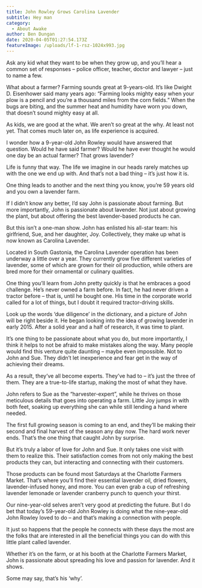 ```yaml
---
title: John Rowley Grows Carolina Lavender
subtitle: Hey man
category:
  - About Awake
author: Ben Dungan
date: 2020-04-05T01:27:54.173Z
featureImage: /uploads/lf-1-rsz-1024x993.jpg
---
```

Ask any kid what they want to be when they grow up, and you’ll hear a common set of responses – police officer, teacher, doctor and lawyer – just to name a few.

What about a farmer? Farming sounds great at 9-years-old. It’s like Dwight D. Eisenhower said many years ago: “Farming looks mighty easy when your plow is a pencil and you’re a thousand miles from the corn fields.” When the bugs are biting, and the summer heat and humidity have worn you down, that doesn’t sound mighty easy at all.

As kids, we are good at the what. We aren’t so great at the why. At least not yet. That comes much later on, as life experience is acquired.

I wonder how a 9-year-old John Rowley would have answered that question. Would he have said farmer? Would he have ever thought he would one day be an actual farmer? That grows lavender?

Life is funny that way. The life we imagine in our heads rarely matches up with the one we end up with. And that’s not a bad thing – it’s just how it is.

One thing leads to another and the next thing you know, you’re 59 years old and you own a lavender farm.

If I didn’t know any better, I’d say John is passionate about farming. But more importantly, John is passionate about lavender. Not just about growing the plant, but about offering the best lavender-based products he can.

But this isn’t a one-man show. John has enlisted his all-star team: his girlfriend, Sue, and her daughter, Joy. Collectively, they make up what is now known as Carolina Lavender.

Located in South Gastonia, the Carolina Lavender operation has been underway a little over a year. They currently grow five different varieties of lavender, some of which are grown for their oil production, while others are bred more for their ornamental or culinary qualities.

One thing you’ll learn from John pretty quickly is that he embraces a good challenge. He’s never owned a farm before. In fact, he had never driven a tractor before – that is, until he bought one. His time in the corporate world called for a lot of things, but I doubt it required tractor-driving skills.

Look up the words ‘due diligence’ in the dictionary, and a picture of John will be right beside it. He began looking into the idea of growing lavender in early 2015. After a solid year and a half of research, it was time to plant.

It’s one thing to be passionate about what you do, but more importantly, I think it helps to not be afraid to make mistakes along the way. Many people would find this venture quite daunting – maybe even impossible. Not to John and Sue. They didn’t let inexperience and fear get in the way of achieving their dreams.

As a result, they’ve all become experts. They’ve had to – it’s just the three of them. They are a true-to-life startup, making the most of what they have.

John refers to Sue as the “harvester-expert”, while he thrives on those meticulous details that goes into operating a farm. Little Joy jumps in with both feet, soaking up everything she can while still lending a hand where needed.

The first full growing season is coming to an end, and they’ll be making their second and final harvest of the season any day now. The hard work never ends. That’s the one thing that caught John by surprise.

But it’s truly a labor of love for John and Sue. It only takes one visit with them to realize this. Their satisfaction comes from not only making the best products they can, but interacting and connecting with their customers.

Those products can be found most Saturdays at the Charlotte Farmers Market. That’s where you’ll find their essential lavender oil, dried flowers, lavender-infused honey, and more. You can even grab a cup of refreshing lavender lemonade or lavender cranberry punch to quench your thirst.

Our nine-year-old selves aren’t very good at predicting the future. But I do bet that today’s 59-year-old John Rowley is doing what the nine-year-old John Rowley loved to do – and that’s making a connection with people.

It just so happens that the people he connects with these days the most are the folks that are interested in all the beneficial things you can do with this little plant called lavender.

Whether it’s on the farm, or at his booth at the Charlotte Farmers Market, John is passionate about spreading his love and passion for lavender. And it shows.

Some may say, that’s his ‘why’.